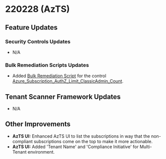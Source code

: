 # 220228 (AzTS)

## Feature Updates

### Security Controls Updates
* N/A

### Bulk Remediation Scripts Updates
- Added [Bulk Remediation Script](https://github.com/azsk/AzTS-docs/blob/main/Scripts/RemediationScripts/Remediate-ClassicAdminRoleAssignment.ps1) for the control [Azure_Subscription_AuthZ_Limit_ClassicAdmin_Count](https://github.com/azsk/AzTS-docs/blob/main/Control%20coverage/Feature/SubscriptionCore.md#azure_subscription_authz_limit_classicadmin_count).

## Tenant Scanner Framework Updates
* N/A

## Other Improvements

- **AzTS UI:** Enhanced AzTS UI to list the subscriptions in way that the non-compliant subscriptions come on the top to make it more actionable.
- **AzTS UI:** Added 'Tenant Name' and 'Compliance Initiative' for Multi-Tenant environment.
